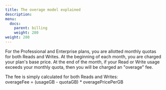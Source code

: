 ```yaml
---
title: The overage model explained
description:
menu:
  docs:
    parent: billing
    weight: 280
weight: 280
---
```


For the Professional and Enterprise plans, you are allotted monthly quotas for both Reads and Writes. At the beginning of each month, you are charged your plan's base price. At the end of the month, if your Read or Write usage exceeds your monthly quota, then you will be charged an "overage" fee. 

The fee is simply calculated for both Reads and Writes:<br>
overageFee = (usageGB - quotaGB) * overagePricePerGB